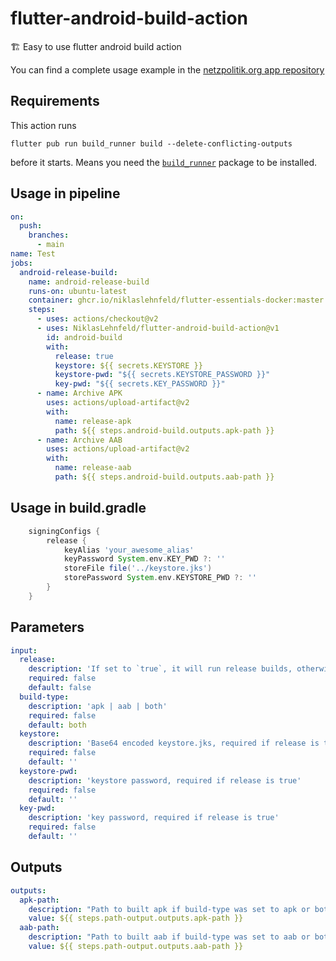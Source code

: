 # flutter-android-build-action
🏗 Easy to use flutter android build action

You can find a complete usage example in the [netzpolitik.org app repository](https://github.com/NiklasLehnfeld/netzpolitik-mobile/blob/main/.github/workflows/main.yaml)

## Requirements
This action runs 
```
flutter pub run build_runner build --delete-conflicting-outputs
```
before it starts. Means you need the [`build_runner`](https://pub.dev/packages/build_runner) package to be installed.

## Usage in pipeline

```yaml
on:
  push:
    branches:
      - main
name: Test
jobs:
  android-release-build:
    name: android-release-build
    runs-on: ubuntu-latest
    container: ghcr.io/niklaslehnfeld/flutter-essentials-docker:master
    steps:
      - uses: actions/checkout@v2
      - uses: NiklasLehnfeld/flutter-android-build-action@v1
        id: android-build
        with:
          release: true
          keystore: ${{ secrets.KEYSTORE }}
          keystore-pwd: "${{ secrets.KEYSTORE_PASSWORD }}"
          key-pwd: "${{ secrets.KEY_PASSWORD }}"
      - name: Archive APK
        uses: actions/upload-artifact@v2
        with:
          name: release-apk
          path: ${{ steps.android-build.outputs.apk-path }}
      - name: Archive AAB
        uses: actions/upload-artifact@v2
        with:
          name: release-aab
          path: ${{ steps.android-build.outputs.aab-path }}
```

## Usage in build.gradle
```groovy
    signingConfigs {
        release {
            keyAlias 'your_awesome_alias'
            keyPassword System.env.KEY_PWD ?: ''
            storeFile file('../keystore.jks')
            storePassword System.env.KEYSTORE_PWD ?: ''
        }
    }
```

## Parameters
```yaml
input:
  release:
    description: 'If set to `true`, it will run release builds, otherwise debug builds'
    required: false
    default: false
  build-type:
    description: 'apk | aab | both'
    required: false
    default: both
  keystore:
    description: 'Base64 encoded keystore.jks, required if release is true'
    required: false
    default: ''
  keystore-pwd:
    description: 'keystore password, required if release is true'
    required: false
    default: ''
  key-pwd:
    description: 'key password, required if release is true'
    required: false
    default: ''
```

## Outputs
```yaml
outputs:
  apk-path:
    description: "Path to built apk if build-type was set to apk or both"
    value: ${{ steps.path-output.outputs.apk-path }}
  aab-path:
    description: "Path to built aab if build-type was set to aab or both"
    value: ${{ steps.path-output.outputs.aab-path }}
```
